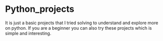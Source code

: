 # Python_projects

It is just a basic projects that I tried solving to understand and explore more on python.
If you are a beginner you can also try these projects which is simple and interesting.
